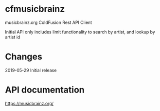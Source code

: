 # cfmusicbrainz
musicbrainz.org ColdFusion Rest API Client

Initial API only includes limit functionality to search by artist, and lookup by artist id

# Changes
2019-05-29 Initial release

# API documentation
https://musicbrainz.org/

